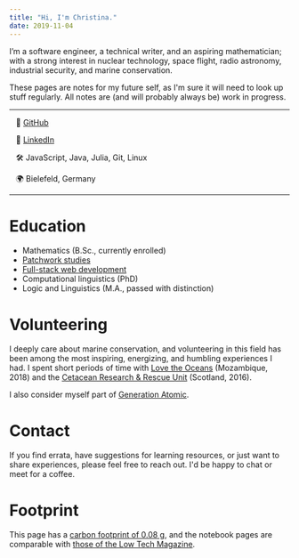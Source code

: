 ```yaml
---
title: "Hi, I'm Christina."
date: 2019-11-04
---
```


I’m a software engineer, a technical writer, and an aspiring mathematician; with a strong interest in nuclear technology, space flight, radio astronomy, industrial security, and marine conservation.

These pages are notes for my future self, as I'm sure it will need to look up stuff regularly.
All notes are (and will probably always be) work in progress.

---

  &nbsp;&nbsp; 💾 [GitHub](https://github.com/cunger/)

  &nbsp;&nbsp; 📎 [LinkedIn](www.linkedin.com/in/christina-unger)

  &nbsp;&nbsp; ️🛠 JavaScript, Java, Julia, Git, Linux

  &nbsp;&nbsp; 🌍 Bielefeld, Germany

---

# Education

* Mathematics (B.Sc., currently enrolled)
* [Patchwork studies](/patchwork)
* [Full-stack web development](https://launchschool.com/)
* Computational linguistics (PhD)
* Logic and Linguistics (M.A., passed with distinction)

# Volunteering

I deeply care about marine conservation, and volunteering in this field has been among the most inspiring, energizing, and humbling experiences I had. I spent short periods of time with [Love the Oceans](https://lovetheoceans.org) (Mozambique, 2018) and the [Cetacean Research & Rescue Unit](http://www.crru.org.uk/) (Scotland, 2016).

I also consider myself part of [Generation Atomic](https://www.generationatomic.org/).

# Contact

If you find errata, have suggestions for learning resources, or just want to share experiences, please feel free to reach out. I'd be happy to chat or meet for a coffee.

# Footprint

This page has a [carbon footprint of 0.08 g](https://www.websitecarbon.com/website/cunger-github-io-about/), and the notebook pages are comparable with [those of the Low Tech Magazine](https://solar.lowtechmagazine.com/2018/09/how-to-build-a-lowtech-website.html).
